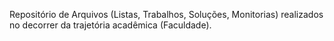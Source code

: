 Repositório de Arquivos (Listas, Trabalhos, Soluções, Monitorias) realizados no decorrer da trajetória acadêmica (Faculdade).
